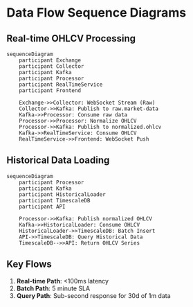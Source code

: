 # Data Flow Sequence Diagrams

## Real-time OHLCV Processing
```mermaid
sequenceDiagram
    participant Exchange
    participant Collector
    participant Kafka
    participant Processor
    participant RealTimeService
    participant Frontend

    Exchange->>Collector: WebSocket Stream (Raw)
    Collector->>Kafka: Publish to raw.market-data
    Kafka->>Processor: Consume raw data
    Processor->>Processor: Normalize OHLCV
    Processor->>Kafka: Publish to normalized.ohlcv
    Kafka->>RealTimeService: Consume OHLCV
    RealTimeService->>Frontend: WebSocket Push
```

## Historical Data Loading
```mermaid
sequenceDiagram
    participant Processor
    participant Kafka
    participant HistoricalLoader
    participant TimescaleDB
    participant API

    Processor->>Kafka: Publish normalized OHLCV
    Kafka->>HistoricalLoader: Consume OHLCV
    HistoricalLoader->>TimescaleDB: Batch Insert
    API->>TimescaleDB: Query Historical Data
    TimescaleDB-->>API: Return OHLCV Series
```

## Key Flows
1. **Real-time Path**: <100ms latency
2. **Batch Path**: 5 minute SLA
3. **Query Path**: Sub-second response for 30d of 1m data